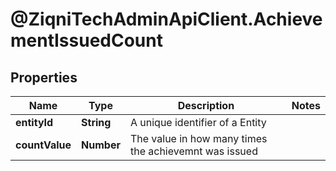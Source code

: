 # @ZiqniTechAdminApiClient.AchievementIssuedCount

## Properties

Name | Type | Description | Notes
------------ | ------------- | ------------- | -------------
**entityId** | **String** | A unique identifier of a Entity | 
**countValue** | **Number** | The value in how many times the achievemnt was issued | 


